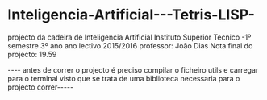 # Inteligencia-Artificial---Tetris-LISP-
projecto da cadeira de Inteligencia Artificial 
Instituto Superior Tecnico -1º semestre 3º ano 
ano lectivo 2015/2016 
professor: João Dias
Nota final do projecto: 19.59

---- antes de correr o projecto é preciso compilar o ficheiro utils e carregar para o terminal visto que se trata de uma biblioteca necessaria para o projecto correr-----
